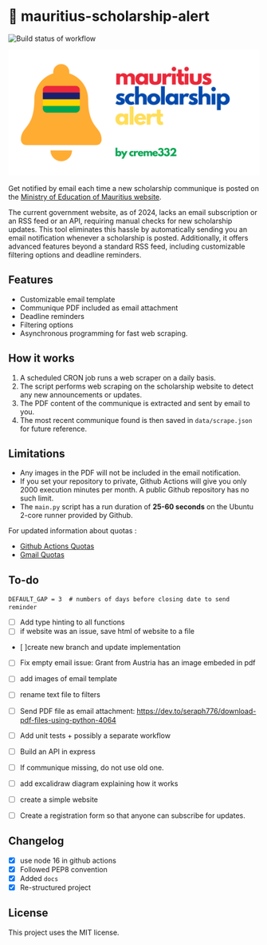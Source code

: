 # 🔔 mauritius-scholarship-alert
![Build status of workflow](https://github.com/creme332/mauritius-scholarship-alert/actions/workflows/main.yml/badge.svg)

![mauritius scholarship alert logo](assets/logo.png)

Get notified by email each time a new scholarship communique is posted on the [Ministry of Education of Mauritius website](https://education.govmu.org/Pages/Downloads/Scholarships/Scholarships-for-Mauritius-Students.aspx).

The current government website, as of 2024, lacks an email subscription or an RSS feed or an API, requiring manual checks for new scholarship updates. This tool eliminates this hassle by automatically sending you an email notification whenever a scholarship is posted. Additionally, it offers advanced features beyond a standard RSS feed, including customizable filtering options and deadline reminders.

## Features
- Customizable email template
- Communique PDF included as email attachment
- Deadline reminders
- Filtering options
- Asynchronous programming for fast web scraping.

## How it works
1. A scheduled CRON job runs a web scraper on a daily basis.
2. The script performs web scraping on the scholarship website to detect any new announcements or updates.
3. The PDF content of the communique is extracted and sent by email to you.
4. The most recent communique found is then saved in `data/scrape.json` for future reference.  

## Limitations
- Any images in the PDF will not be included in the email notification.
- If you set your repository to private, Github Actions will give you only 2000 execution minutes per month. A public Github repository has no such limit. 
- The `main.py` script has a run duration of **25-60 seconds** on the  Ubuntu 2-core runner provided by Github.

For updated information about quotas :
- [Github Actions Quotas](https://docs.github.com/en/billing/managing-billing-for-github-actions/about-billing-for-github-actions)
- [Gmail Quotas](https://support.google.com/a/answer/166852?hl=en)

## To-do
    DEFAULT_GAP = 3  # numbers of days before closing date to send reminder
- [ ] Add type hinting to all functions
- [ ] if website was an issue, save html of website to a file
- [ ]create new branch and update implementation
- [ ] Fix empty email issue: Grant from Austria has an image embeded in pdf
- [ ] add images of email template
- [ ] rename text file to filters
- [ ] Send PDF file as email attachment: https://dev.to/seraph776/download-pdf-files-using-python-4064

- [ ] Add unit tests + possibly a separate workflow
- [ ] Build an API in express
- [ ] If communique missing, do not use old one.
- [ ] add excalidraw diagram explaining how it works
- [ ] create a simple website
- [ ] Create a registration form so that anyone can subscribe for updates.

## Changelog
- [x] use node 16 in github actions
- [x] Followed PEP8 convention
- [x] Added `docs`
- [x] Re-structured project
## License
This project uses the MIT license.